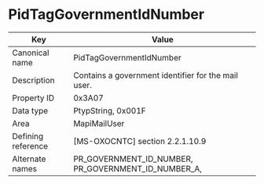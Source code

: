 # PidTagGovernmentIdNumber

| Key | Value |
|---|---|
| Canonical name | PidTagGovernmentIdNumber |
| Description | Contains a government identifier for the mail user. |
| Property ID | 0x3A07 |
| Data type | PtypString, 0x001F |
| Area | MapiMailUser |
| Defining reference | [MS-OXOCNTC] section 2.2.1.10.9 |
| Alternate names | PR_GOVERNMENT_ID_NUMBER, PR_GOVERNMENT_ID_NUMBER_A, |
